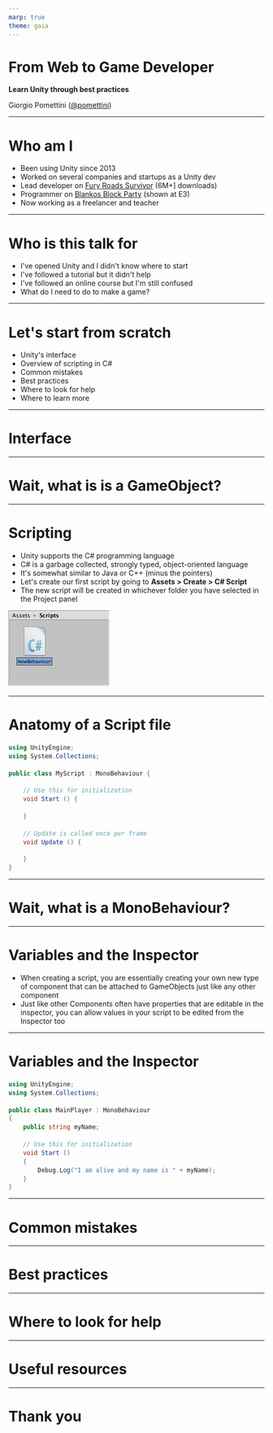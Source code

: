 ```yaml
---
marp: true
theme: gaia
---
```


# From Web to Game Developer

**Learn Unity through best practices**

Giorgio Pomettini ([@pomettini](https://github.com/pomettini))

---

# Who am I

- Been using Unity since 2013
- Worked on several companies and startups as a Unity dev
- Lead developer on [Fury Roads Survivor](http://www.furyroadssurvivor.com/) (6M+] downloads)
- Programmer on [Blankos Block Party](https://blankos.com/) (shown at E3)
- Now working as a freelancer and teacher

---

# Who is this talk for

- I've opened Unity and I didn't know where to start
- I've followed a tutorial but it didn't help
- I've followed an online course but I'm still confused
- What do I need to do to make a game?

---

# Let's start from scratch

- Unity's interface
- Overview of scripting in C#
- Common mistakes
- Best practices
- Where to look for help
- Where to learn more

---

# Interface

---

# Wait, what is is a GameObject?

---

# Scripting

- Unity supports the C# programming language
- C# is a garbage collected, strongly typed, object-oriented language
- It's somewhat similar to Java or C++ (minus the pointers)
- Let's create our first script by going to **Assets > Create > C# Script**
- The new script will be created in whichever folder you have selected in the Project panel

![](images/NewScriptIcon.png)

---

# Anatomy of a Script file

```csharp
using UnityEngine;
using System.Collections;

public class MyScript : MonoBehaviour {

    // Use this for initialization
    void Start () {

    }

    // Update is called once per frame
    void Update () {

    }
}
```

---

# Wait, what is a MonoBehaviour?

---

# Variables and the Inspector

- When creating a script, you are essentially creating your own new type of component that can be attached to GameObjects just like any other component
- Just like other Components often have properties that are editable in the inspector, you can allow values in your script to be edited from the Inspector too

---

# Variables and the Inspector

```csharp
using UnityEngine;
using System.Collections;

public class MainPlayer : MonoBehaviour
{
    public string myName;

    // Use this for initialization
    void Start ()
    {
        Debug.Log("I am alive and my name is " + myName);
    }
}
```

---

# Common mistakes

---

# Best practices

---

# Where to look for help

---

# Useful resources

---

# Thank you

